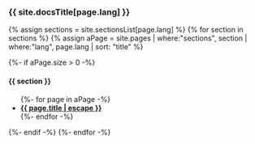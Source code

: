 ### {{ site.docsTitle[page.lang] }}

{% assign sections = site.sectionsList[page.lang] %}
{% for section in sections %}
{% assign aPage = site.pages | where:"sections", section | where:"lang", page.lang | sort: "title" %}

{%- if aPage.size > 0 -%}

#### {{ section }}

<ul>
  {%- for page in aPage -%}
    <li>
      <strong>
        <a href="{{ page.url | relative_url }}">
          {{ page.title | escape }}
        </a>
      </strong>
    </li>
  {%- endfor -%}
</ul>

{%- endif -%}
{%- endfor -%}

